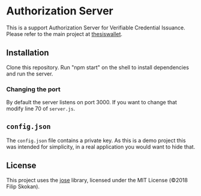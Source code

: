 # Authorization Server
This is a support Authorization Server for Verifiable Credential Issuance. Please refer to the main project at [thesiswallet](https://github.com/davidodev3/thesiswallet).


## Installation
Clone this repository. Run "npm start" on the shell to install dependencies and run the server.

### Changing the port
By default the server listens on port 3000. If you want to change that modify line 70 of `server.js`.

## `config.json`
The `config.json` file contains a private key. As this is a demo project this was intended for simplicity, in a real application you would want to hide that.

## License
This project uses the [jose](https://github.com/panva/jose) library, licensed under the MIT License (©2018 Filip Skokan).